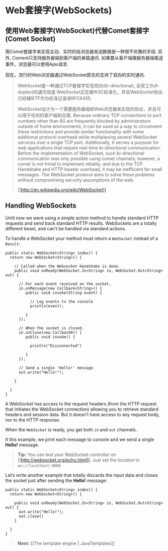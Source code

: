 # Web套接字(WebSockets)

## 使用Web套接字(WebSocket)代替Comet套接字(Comet Socket)

用Comet套接字来实现主动、实时的给浏览器发送数据是一种很不优雅的手段. 另外, Coment只支持服务器端到客户端的单路通讯. 如果要从客户端像服务器端推送事件，浏览器可以使用Ajax请求.

现在，流行的Web浏览器通过WebSocket原生的支持了双向的实时通讯.

>WebSocket是一种通过TCP套接字实现双向(bi-directional), 全双工(full-duplex)的通讯信道.WebSocket正在被W3C标准化，并且WebSocket协议已经被IETF作为标准记录进RFC6455.
>
>WebSocket设计为一个需要服务器端和Web浏览器来实现的协议，并且可以用于任何的客户端和应用. Because ordinary TCP connections to port numbers other than 80 are frequently blocked by administrators outside of home environments, it can be used as a way to circumvent these restrictions and provide similar functionality with some additional protocol overhead while multiplexing several WebSocket services over a single TCP port. Additionally, it serves a purpose for web applications that require real-time bi-directional communication. Before the implementation of WebSocket, such bi-directional communication was only possible using comet channels; however, a comet is not trivial to implement reliably, and due to the TCP Handshake and HTTP header overhead, it may be inefficient for small messages. The WebSocket protocol aims to solve these problems without compromising security assumptions of the web.
>
> [[http://en.wikipedia.org/wiki/WebSocket]]

## Handling WebSockets

Until now we were using a simple action method to handle standard HTTP requests and send back standard HTTP results. WebSockets are a totally different beast, and can’t be handled via standard actions.

To handle a WebSocket your method must return a `WebSocket` instead of a `Result`:

```
public static WebSocket<String> index() {
  return new WebSocket<String>() {
      
    // Called when the Websocket Handshake is done.
    public void onReady(WebSocket.In<String> in, WebSocket.Out<String> out) {
      
      // For each event received on the socket,
      in.onMessage(new Callback<String>() {
         public void invoke(String event) {
             
           // Log events to the console
           println(event);  
             
         } 
      });
      
      // When the socket is closed.
      in.onClose(new Callback0() {
         public void invoke() {
             
           println("Disconnected")
             
         }
      });
      
      // Send a single 'Hello!' message
      out.write("Hello!");
      
    }
    
  }
}
```

A WebSocket has access to the request headers (from the HTTP request that initiates the WebSocket connection) allowing you to retrieve standard headers and session data. But it doesn't have access to any request body, nor to the HTTP response.

When the `WebSocket` is ready, you get both `in` and `out` channels.

It this example, we print each message to console and we send a single **Hello!** message.

> **Tip:** You can test your WebSocket controller on [[http://websocket.org/echo.html]]. Just set the location to `ws://localhost:9000`.

Let’s write another example that totally discards the input data and closes the socket just after sending the **Hello!** message:

```
public static WebSocket<String> index() {
  return new WebSocket<String>() {
      
    public void onReady(WebSocket.In<String> in, WebSocket.Out<String> out) {
      out.write("Hello!");
      out.close()
    }
    
  }
}
```

> **Next:** [[The template engine | JavaTemplates]]